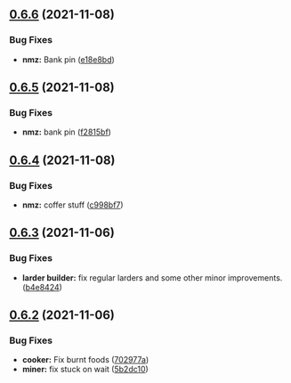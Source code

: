 ## [0.6.6](https://github.com/Torwent/FreeWaspBots/compare/v0.6.5...v0.6.6) (2021-11-08)


### Bug Fixes

* **nmz:** Bank pin ([e18e8bd](https://github.com/Torwent/FreeWaspBots/commit/e18e8bd29b094e9b54e959cedd1e2da62ab62cbe))



## [0.6.5](https://github.com/Torwent/FreeWaspBots/compare/v0.6.4...v0.6.5) (2021-11-08)


### Bug Fixes

* **nmz:** bank pin ([f2815bf](https://github.com/Torwent/FreeWaspBots/commit/f2815bf0e6edf7b331696eff7e1917dee8f732f3))



## [0.6.4](https://github.com/Torwent/FreeWaspBots/compare/v0.6.3...v0.6.4) (2021-11-08)


### Bug Fixes

* **nmz:** coffer stuff ([c998bf7](https://github.com/Torwent/FreeWaspBots/commit/c998bf72b4db1aaf41ad0bae16fd416a5a90bd0d))



## [0.6.3](https://github.com/Torwent/FreeWaspBots/compare/v0.6.2...v0.6.3) (2021-11-06)


### Bug Fixes

* **larder builder:** fix regular larders and some other minor improvements. ([b4e8424](https://github.com/Torwent/FreeWaspBots/commit/b4e8424e6974997b5edd8c24c4ead4ac80fbaf1f))



## [0.6.2](https://github.com/Torwent/FreeWaspBots/compare/v0.6.1...v0.6.2) (2021-11-06)


### Bug Fixes

* **cooker:** Fix burnt foods ([702977a](https://github.com/Torwent/FreeWaspBots/commit/702977af4587dcc69cf64ba60059438ea1df8232))
* **miner:** fix stuck on wait ([5b2dc10](https://github.com/Torwent/FreeWaspBots/commit/5b2dc10d947a6eea1ab372bf327784b51a663d8b))



